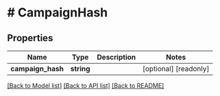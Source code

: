 # # CampaignHash

## Properties

Name | Type | Description | Notes
------------ | ------------- | ------------- | -------------
**campaign_hash** | **string** |  | [optional] [readonly] 

[[Back to Model list]](../../README.md#documentation-for-models) [[Back to API list]](../../README.md#documentation-for-api-endpoints) [[Back to README]](../../README.md)


